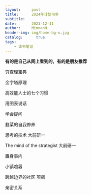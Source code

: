 ```yaml
---
layout:     post
title:      2024年计划书单
subtitle:   
date:       2023-12-11
author:     MinnanH
header-img: img/home-bg-o.jpg
catalog: 	  true
tags:
    - 读书笔记
---
```


**有的是自己从网上看到的，有的是朋友推荐**

穷查理宝典

金字塔原理

高效能人士的七个习惯

用图表说话

学会提问

韭菜的自我修养

思考的技术 大前研一

The mind of the strategist 大前研一

置身事内

小镇喧嚣

跨越边界的社区 项飙

亲密关系
